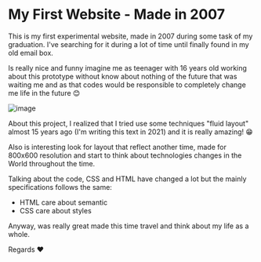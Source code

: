# My First Website - Made in 2007

This is my first experimental website, made in 2007 during some task of my graduation. I've searching for it during a lot of time until finally found in my old email box.

Is really nice and funny imagine me as teenager with 16 years old working about this prototype without know about nothing of the future that was waiting me and as that codes would be responsible to completely change me life in the future 😊

![image](https://user-images.githubusercontent.com/3603793/114787052-82f7f000-9d55-11eb-856f-cb7a7d5ce3a2.png)

About this project, I realized that I tried use some techniques "fluid layout" almost 15 years ago (I'm writing this text in 2021) and it is really amazing! 😁

Also is interesting look for layout that reflect another time, made for 800x600 resolution and start to think about technologies changes in the World throughout the time.

Talking about the code, CSS and HTML have changed a lot but the mainly specifications follows the same:

- HTML care about semantic
- CSS care about styles

Anyway, was really great made this time travel and think about my life as a whole.

Regards ❤️
